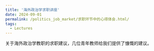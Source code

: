 ```yaml
---
title: '海外政治学求职讲座'
date: 2024-09-01
permalink: /politics_job_market/求职环节中的心得体会.html/
tags:
  - Lectures
---
```


关于海外政治学教职的求职建议，几位青年教师给我们提供了慷慨的建议。
